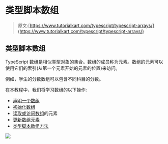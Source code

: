 # 类型脚本数组

> 原文:[https://www.tutorialkart.com/typescript/typescript-arrays/](https://www.tutorialkart.com/typescript/typescript-arrays/)

## 类型脚本数组

TypeScript 数组是相似类型对象的集合。数组的成员称为元素。数组的元素可以使用它们的索引(从第一个元素开始的元素的位置)来访问。

例如，学生的分数数组可以包含不同科目的分数。

在本教程中，我们将学习数组的以下操作:

*   [声明一个数组](#declare)
*   [初始化数组](#initialize)
*   [读取或访问数组](#read)的元素
*   [更新数组元素](#update)
*   [类型脚本数组方法](#methods)

[![](../Images/925da31b32d6bc3827932f6c8afb11bb.png)](https://www.tutorialkart.com/)